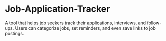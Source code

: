 # Job-Application-Tracker
A tool that helps job seekers track their applications, interviews, and follow-ups. Users can categorize jobs, set reminders, and even save links to job postings.
